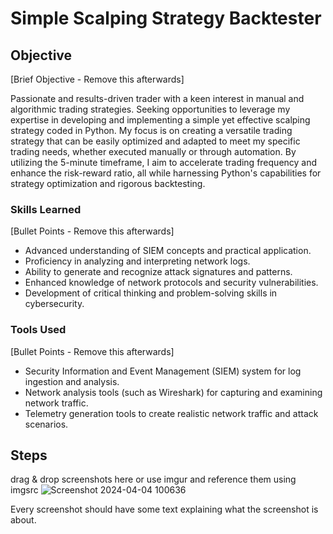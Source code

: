 # Simple Scalping Strategy Backtester

## Objective
[Brief Objective - Remove this afterwards]

Passionate and results-driven trader with a keen interest in manual and algorithmic trading strategies. Seeking opportunities to leverage my expertise in developing and implementing a simple yet effective scalping strategy coded in Python. My focus is on creating a versatile trading strategy that can be easily optimized and adapted to meet my specific trading needs, whether executed manually or through automation. By utilizing the 5-minute timeframe, I aim to accelerate trading frequency and enhance the risk-reward ratio, all while harnessing Python's capabilities for strategy optimization and rigorous backtesting.

### Skills Learned
[Bullet Points - Remove this afterwards]

- Advanced understanding of SIEM concepts and practical application.
- Proficiency in analyzing and interpreting network logs.
- Ability to generate and recognize attack signatures and patterns.
- Enhanced knowledge of network protocols and security vulnerabilities.
- Development of critical thinking and problem-solving skills in cybersecurity.

### Tools Used
[Bullet Points - Remove this afterwards]

- Security Information and Event Management (SIEM) system for log ingestion and analysis.
- Network analysis tools (such as Wireshark) for capturing and examining network traffic.
- Telemetry generation tools to create realistic network traffic and attack scenarios.

## Steps
drag & drop screenshots here or use imgur and reference them using imgsrc
![Screenshot 2024-04-04 100636](https://github.com/sarch25/Python-Trading-Bot/assets/130470960/46482be7-003e-4c70-be09-867a43acc6a5)


Every screenshot should have some text explaining what the screenshot is about.
